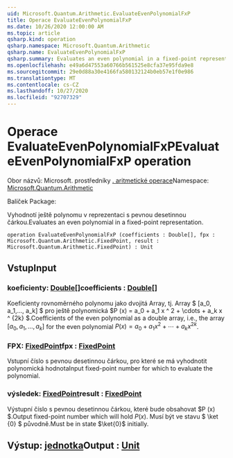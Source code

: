 ```yaml
---
uid: Microsoft.Quantum.Arithmetic.EvaluateEvenPolynomialFxP
title: Operace EvaluateEvenPolynomialFxP
ms.date: 10/26/2020 12:00:00 AM
ms.topic: article
qsharp.kind: operation
qsharp.namespace: Microsoft.Quantum.Arithmetic
qsharp.name: EvaluateEvenPolynomialFxP
qsharp.summary: Evaluates an even polynomial in a fixed-point representation.
ms.openlocfilehash: e49a6d47553a60766b561525e8cfa37e95fda9e8
ms.sourcegitcommit: 29e0d88a30e4166fa580132124b0eb57e1f0e986
ms.translationtype: MT
ms.contentlocale: cs-CZ
ms.lasthandoff: 10/27/2020
ms.locfileid: "92707329"
---
```

# <a name="evaluateevenpolynomialfxp-operation"></a><span data-ttu-id="62312-102">Operace EvaluateEvenPolynomialFxP</span><span class="sxs-lookup"><span data-stu-id="62312-102">EvaluateEvenPolynomialFxP operation</span></span>

<span data-ttu-id="62312-103">Obor názvů: Microsoft. prostředníky [. aritmetické operace](xref:Microsoft.Quantum.Arithmetic)</span><span class="sxs-lookup"><span data-stu-id="62312-103">Namespace: [Microsoft.Quantum.Arithmetic](xref:Microsoft.Quantum.Arithmetic)</span></span>

<span data-ttu-id="62312-104">Balíček [](https://nuget.org/packages/)</span><span class="sxs-lookup"><span data-stu-id="62312-104">Package: [](https://nuget.org/packages/)</span></span>


<span data-ttu-id="62312-105">Vyhodnotí ještě polynomu v reprezentaci s pevnou desetinnou čárkou.</span><span class="sxs-lookup"><span data-stu-id="62312-105">Evaluates an even polynomial in a fixed-point representation.</span></span>

```qsharp
operation EvaluateEvenPolynomialFxP (coefficients : Double[], fpx : Microsoft.Quantum.Arithmetic.FixedPoint, result : Microsoft.Quantum.Arithmetic.FixedPoint) : Unit
```


## <a name="input"></a><span data-ttu-id="62312-106">Vstup</span><span class="sxs-lookup"><span data-stu-id="62312-106">Input</span></span>

### <a name="coefficients--double"></a><span data-ttu-id="62312-107">koeficienty: [Double](xref:microsoft.quantum.lang-ref.double)[]</span><span class="sxs-lookup"><span data-stu-id="62312-107">coefficients : [Double](xref:microsoft.quantum.lang-ref.double)[]</span></span>

<span data-ttu-id="62312-108">Koeficienty rovnoměrného polynomu jako dvojitá Array, tj. Array $ [a_0, a_1,..., a_k] $ pro ještě polynomická $P (x) = a_0 + a_1 x ^ 2 + \cdots + a_k x ^ {2k} $.</span><span class="sxs-lookup"><span data-stu-id="62312-108">Coefficients of the even polynomial as a double array, i.e., the array $[a_0, a_1, ..., a_k]$ for the even polynomial $P(x) = a_0 + a_1 x^2 + \cdots + a_k x^{2k}$.</span></span>


### <a name="fpx--fixedpoint"></a><span data-ttu-id="62312-109">FPX: [FixedPoint](xref:Microsoft.Quantum.Arithmetic.FixedPoint)</span><span class="sxs-lookup"><span data-stu-id="62312-109">fpx : [FixedPoint](xref:Microsoft.Quantum.Arithmetic.FixedPoint)</span></span>

<span data-ttu-id="62312-110">Vstupní číslo s pevnou desetinnou čárkou, pro které se má vyhodnotit polynomická hodnota</span><span class="sxs-lookup"><span data-stu-id="62312-110">Input fixed-point number for which to evaluate the polynomial.</span></span>


### <a name="result--fixedpoint"></a><span data-ttu-id="62312-111">výsledek: [FixedPoint](xref:Microsoft.Quantum.Arithmetic.FixedPoint)</span><span class="sxs-lookup"><span data-stu-id="62312-111">result : [FixedPoint](xref:Microsoft.Quantum.Arithmetic.FixedPoint)</span></span>

<span data-ttu-id="62312-112">Výstupní číslo s pevnou desetinnou čárkou, které bude obsahovat $P (x) $.</span><span class="sxs-lookup"><span data-stu-id="62312-112">Output fixed-point number which will hold $P(x)$.</span></span> <span data-ttu-id="62312-113">Musí být ve stavu $ \ket {0} $ původně.</span><span class="sxs-lookup"><span data-stu-id="62312-113">Must be in state $\ket{0}$ initially.</span></span>



## <a name="output--unit"></a><span data-ttu-id="62312-114">Výstup: [jednotka](xref:microsoft.quantum.lang-ref.unit)</span><span class="sxs-lookup"><span data-stu-id="62312-114">Output : [Unit](xref:microsoft.quantum.lang-ref.unit)</span></span>

